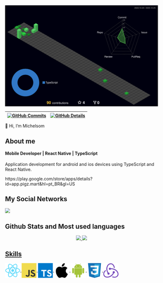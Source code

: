
![Status](./profile-3d-contrib/profile-night-green.svg)
  

  
 | [![GitHub Commits](http://github-profile-summary-cards.vercel.app/api/cards/productive-time?username=isaac545454&theme=dracula&utcOffset=-3)](https://github.com/vn7n24fzkq/github-profile-summary-cards) | [![GitHub Details](http://github-profile-summary-cards.vercel.app/api/cards/profile-details?username=isaac545454&theme=dracula)](https://github.com/vn7n24fzkq/github-profile-summary-cards) |  
 | ----------- | ----------- |

👋 Hi, I’m Michelsom

<h2>About me</h2>

<div>
  <h4>Mobile Developer | React Native | TypeScript</h4>
  <p>Application development for android and ios devices using TypeScript and React Native.<p>
  <p> https://play.google.com/store/apps/details?id=app.pigz.mart&hl=pt_BR&gl=US </p>
<div>

<h2>My Social Networks</h2>
 
<div> 
  <a href="https://www.linkedin.com/in/michelsom-p-silva-2712491b9/" target="_blank"><img src="https://img.shields.io/badge/-LinkedIn-%230077B5?style=for-the-badge&logo=linkedin&logoColor=white" target="_blank"></a>
</div>

<h2>Github Stats and Most used languages</h2>

<div align="center">
  
 <a href="https://github.com/Michelsom">
   <img height="180em" src="https://github-readme-stats.vercel.app/api?username=michelsom&show_icons=true&theme=dracula&include_all_commits=true&count_private=true&border_radius=24"/>
   <img height="180em" src="https://github-readme-stats.vercel.app/api/top-langs/?username=michelsom&layout=compact&langs_count=7&theme=dracula&border_radius=24"/>
</div>

 <h2> Skills</h2>      
  
  <div>
<img align="center" alt="React Native" height="50" width="50" src="https://github.com/devicons/devicon/blob/master/icons/react/react-original.svg">
 
<img align="center" alt="JavaScript" height="50" width="50" src="https://github.com/devicons/devicon/blob/master/icons/javascript/javascript-original.svg">                                
<img align="center" alt="TypeScript" height="50" width="50" src="https://github.com/devicons/devicon/blob/master/icons/typescript/typescript-original.svg">
 
<img align="center" alt="Apple" height="50" width="50" src="https://github.com/devicons/devicon/blob/master/icons/apple/apple-original.svg">  
        
<img align="center" alt="Android" height="50" width="50" src="https://github.com/devicons/devicon/blob/master/icons/android/android-original.svg">
    
<img align="center" alt="css" height="50" width="50" src="https://raw.githubusercontent.com/devicons/devicon/master/icons/css3/css3-original.svg">                                                                                                                      
<img align="center" alt="Redux" height="50" width="50" src="https://github.com/devicons/devicon/blob/master/icons/redux/redux-original.svg">
    
  </div>   
